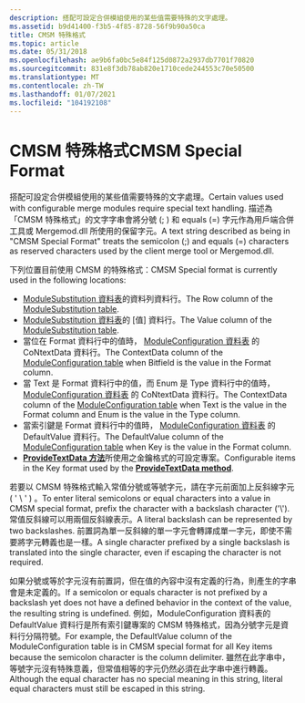 ```yaml
---
description: 搭配可設定合併模組使用的某些值需要特殊的文字處理。
ms.assetid: b9d41400-f3b5-4f85-8728-56f9b90a50ca
title: CMSM 特殊格式
ms.topic: article
ms.date: 05/31/2018
ms.openlocfilehash: ae9b6fa0bc5e84f125d0872a2937db7701f70820
ms.sourcegitcommit: 831e8f3db78ab820e1710cede244553c70e50500
ms.translationtype: MT
ms.contentlocale: zh-TW
ms.lasthandoff: 01/07/2021
ms.locfileid: "104192108"
---
```

# <a name="cmsm-special-format"></a><span data-ttu-id="72d3e-103">CMSM 特殊格式</span><span class="sxs-lookup"><span data-stu-id="72d3e-103">CMSM Special Format</span></span>

<span data-ttu-id="72d3e-104">搭配可設定合併模組使用的某些值需要特殊的文字處理。</span><span class="sxs-lookup"><span data-stu-id="72d3e-104">Certain values used with configurable merge modules require special text handling.</span></span> <span data-ttu-id="72d3e-105">描述為「CMSM 特殊格式」的文字字串會將分號 (; ) 和 equals (=) 字元作為用戶端合併工具或 Mergemod.dll 所使用的保留字元。</span><span class="sxs-lookup"><span data-stu-id="72d3e-105">A text string described as being in "CMSM Special Format" treats the semicolon (;) and equals (=) characters as reserved characters used by the client merge tool or Mergemod.dll.</span></span>

<span data-ttu-id="72d3e-106">下列位置目前使用 CMSM 的特殊格式：</span><span class="sxs-lookup"><span data-stu-id="72d3e-106">CMSM Special format is currently used in the following locations:</span></span>

-   <span data-ttu-id="72d3e-107">[ModuleSubstitution 資料表](modulesubstitution-table.md)的資料列資料行。</span><span class="sxs-lookup"><span data-stu-id="72d3e-107">The Row column of the [ModuleSubstitution table](modulesubstitution-table.md).</span></span>
-   <span data-ttu-id="72d3e-108">[ModuleSubstitution 資料表](modulesubstitution-table.md)的 [值] 資料行。</span><span class="sxs-lookup"><span data-stu-id="72d3e-108">The Value column of the [ModuleSubstitution table](modulesubstitution-table.md).</span></span>
-   <span data-ttu-id="72d3e-109">當位在 Format 資料行中的值時， [ModuleConfiguration 資料表](moduleconfiguration-table.md) 的 CoNtextData 資料行。</span><span class="sxs-lookup"><span data-stu-id="72d3e-109">The ContextData column of the [ModuleConfiguration table](moduleconfiguration-table.md) when Bitfield is the value in the Format column.</span></span>
-   <span data-ttu-id="72d3e-110">當 Text 是 Format 資料行中的值，而 Enum 是 Type 資料行中的值時， [ModuleConfiguration 資料表](moduleconfiguration-table.md) 的 CoNtextData 資料行。</span><span class="sxs-lookup"><span data-stu-id="72d3e-110">The ContextData column of the [ModuleConfiguration table](moduleconfiguration-table.md) when Text is the value in the Format column and Enum is the value in the Type column.</span></span>
-   <span data-ttu-id="72d3e-111">當索引鍵是 Format 資料行中的值時， [ModuleConfiguration 資料表](moduleconfiguration-table.md) 的 DefaultValue 資料行。</span><span class="sxs-lookup"><span data-stu-id="72d3e-111">The DefaultValue column of the [ModuleConfiguration table](moduleconfiguration-table.md) when Key is the value in the Format column.</span></span>
-   <span data-ttu-id="72d3e-112">[**ProvideTextData 方法**](configuremodule-providetextdata.md)所使用之金鑰格式的可設定專案。</span><span class="sxs-lookup"><span data-stu-id="72d3e-112">Configurable items in the Key format used by the [**ProvideTextData method**](configuremodule-providetextdata.md).</span></span>

<span data-ttu-id="72d3e-113">若要以 CMSM 特殊格式輸入常值分號或等號字元，請在字元前面加上反斜線字元 ( ' \\ ' ) 。</span><span class="sxs-lookup"><span data-stu-id="72d3e-113">To enter literal semicolons or equal characters into a value in CMSM special format, prefix the character with a backslash character ('\\').</span></span> <span data-ttu-id="72d3e-114">常值反斜線可以用兩個反斜線表示。</span><span class="sxs-lookup"><span data-stu-id="72d3e-114">A literal backslash can be represented by two backslashes.</span></span> <span data-ttu-id="72d3e-115">前置詞為單一反斜線的單一字元會轉譯成單一字元，即使不需要將字元轉義也是一樣。</span><span class="sxs-lookup"><span data-stu-id="72d3e-115">A single character prefixed by a single backslash is translated into the single character, even if escaping the character is not required.</span></span>

<span data-ttu-id="72d3e-116">如果分號或等於字元沒有前置詞，但在值的內容中沒有定義的行為，則產生的字串會是未定義的。</span><span class="sxs-lookup"><span data-stu-id="72d3e-116">If a semicolon or equals character is not prefixed by a backslash yet does not have a defined behavior in the context of the value, the resulting string is undefined.</span></span> <span data-ttu-id="72d3e-117">例如，ModuleConfiguration 資料表的 DefaultValue 資料行是所有索引鍵專案的 CMSM 特殊格式，因為分號字元是資料行分隔符號。</span><span class="sxs-lookup"><span data-stu-id="72d3e-117">For example, the DefaultValue column of the ModuleConfiguration table is in CMSM special format for all Key items because the semicolon character is the column delimiter.</span></span> <span data-ttu-id="72d3e-118">雖然在此字串中，等號字元沒有特殊意義，但常值相等的字元仍然必須在此字串中進行轉義。</span><span class="sxs-lookup"><span data-stu-id="72d3e-118">Although the equal character has no special meaning in this string, literal equal characters must still be escaped in this string.</span></span>

 

 



